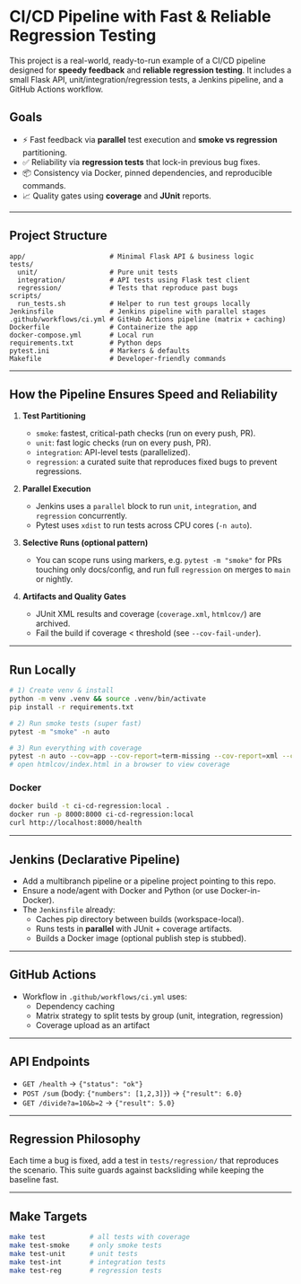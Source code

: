 # CI/CD Pipeline with Fast & Reliable Regression Testing

This project is a real-world, ready-to-run example of a CI/CD pipeline designed for **speedy feedback** and **reliable regression testing**.
It includes a small Flask API, unit/integration/regression tests, a Jenkins pipeline, and a GitHub Actions workflow.

## Goals
- ⚡ Fast feedback via **parallel** test execution and **smoke vs regression** partitioning.
- ✅ Reliability via **regression tests** that lock-in previous bug fixes.
- 📦 Consistency via Docker, pinned dependencies, and reproducible commands.
- 📈 Quality gates using **coverage** and **JUnit** reports.

---

## Project Structure
```text
app/                     # Minimal Flask API & business logic
tests/
  unit/                  # Pure unit tests
  integration/           # API tests using Flask test client
  regression/            # Tests that reproduce past bugs
scripts/
  run_tests.sh           # Helper to run test groups locally
Jenkinsfile              # Jenkins pipeline with parallel stages
.github/workflows/ci.yml # GitHub Actions pipeline (matrix + caching)
Dockerfile               # Containerize the app
docker-compose.yml       # Local run
requirements.txt         # Python deps
pytest.ini               # Markers & defaults
Makefile                 # Developer-friendly commands
```

---

## How the Pipeline Ensures Speed **and** Reliability

1. **Test Partitioning**
   - `smoke`: fastest, critical-path checks (run on every push, PR).
   - `unit`: fast logic checks (run on every push, PR).
   - `integration`: API-level tests (parallelized).
   - `regression`: a curated suite that reproduces fixed bugs to prevent regressions.

2. **Parallel Execution**
   - Jenkins uses a `parallel` block to run `unit`, `integration`, and `regression` concurrently.
   - Pytest uses `xdist` to run tests across CPU cores (`-n auto`).

3. **Selective Runs (optional pattern)**
   - You can scope runs using markers, e.g. `pytest -m "smoke"` for PRs touching only docs/config,
     and run full `regression` on merges to `main` or nightly.

4. **Artifacts and Quality Gates**
   - JUnit XML results and coverage (`coverage.xml`, `htmlcov/`) are archived.
   - Fail the build if coverage < threshold (see `--cov-fail-under`).

---

## Run Locally

```bash
# 1) Create venv & install
python -m venv .venv && source .venv/bin/activate
pip install -r requirements.txt

# 2) Run smoke tests (super fast)
pytest -m "smoke" -n auto

# 3) Run everything with coverage
pytest -n auto --cov=app --cov-report=term-missing --cov-report=xml --cov-report=html
# open htmlcov/index.html in a browser to view coverage
```

### Docker
```bash
docker build -t ci-cd-regression:local .
docker run -p 8000:8000 ci-cd-regression:local
curl http://localhost:8000/health
```

---

## Jenkins (Declarative Pipeline)

- Add a multibranch pipeline or a pipeline project pointing to this repo.
- Ensure a node/agent with Docker and Python (or use Docker-in-Docker).
- The `Jenkinsfile` already:
  - Caches pip directory between builds (workspace-local).
  - Runs tests in **parallel** with JUnit + coverage artifacts.
  - Builds a Docker image (optional publish step is stubbed).

---

## GitHub Actions

- Workflow in `.github/workflows/ci.yml` uses:
  - Dependency caching
  - Matrix strategy to split tests by group (unit, integration, regression)
  - Coverage upload as an artifact

---

## API Endpoints

- `GET /health` → `{"status": "ok"}`
- `POST /sum` (body: `{"numbers": [1,2,3]}`) → `{"result": 6.0}`
- `GET /divide?a=10&b=2` → `{"result": 5.0}`

---

## Regression Philosophy

Each time a bug is fixed, add a test in `tests/regression/` that reproduces the scenario.
This suite guards against backsliding while keeping the baseline fast.

---

## Make Targets

```bash
make test           # all tests with coverage
make test-smoke     # only smoke tests
make test-unit      # unit tests
make test-int       # integration tests
make test-reg       # regression tests
```
